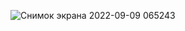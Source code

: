 
![Снимок экрана 2022-09-09 065243](https://user-images.githubusercontent.com/111527048/189255696-1c6b9b0b-cd69-4667-9552-f4064171b10b.png)
